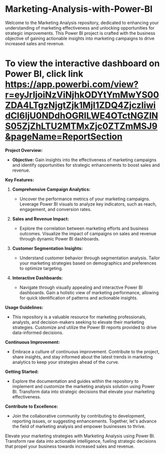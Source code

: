 # Marketing-Analysis-with-Power-BI

Welcome to the Marketing Analysis repository, dedicated to enhancing your understanding of marketing effectiveness and unlocking opportunities for strategic improvements. This Power BI project is crafted with the business objective of gaining actionable insights into marketing campaigns to drive increased sales and revenue.

# To view the interactive dashboard on Power BI, click link https://app.powerbi.com/view?r=eyJrIjoiNzViNjhkODYtYmMwYS00ZDA4LTgzNjgtZjk1MjI1ZDQ4ZjczIiwidCI6IjU0NDdhOGRlLWE4OTctNGZlNS05ZjZhLTU2MTMxZjc0ZTZmMSJ9&pageName=ReportSection

**Project Overview:**
- **Objective:** Gain insights into the effectiveness of marketing campaigns and identify opportunities for strategic enhancements to boost sales and revenue.

**Key Features:**
1. **Comprehensive Campaign Analytics:**
   - Uncover the performance metrics of your marketing campaigns. Leverage Power BI visuals to analyze key indicators, such as reach, engagement, and conversion rates.

2. **Sales and Revenue Impact:**
   - Explore the correlation between marketing efforts and business outcomes. Visualize the impact of campaigns on sales and revenue through dynamic Power BI dashboards.

3. **Customer Segmentation Insights:**
   - Understand customer behavior through segmentation analysis. Tailor your marketing strategies based on demographics and preferences to optimize targeting.

4. **Interactive Dashboards:**
   - Navigate through visually appealing and interactive Power BI dashboards. Gain a holistic view of marketing performance, allowing for quick identification of patterns and actionable insights.

**Usage Guidelines:**
- This repository is a valuable resource for marketing professionals, analysts, and decision-makers seeking to elevate their marketing strategies. Customize and utilize the Power BI reports provided to drive data-informed decisions.

**Continuous Improvement:**
- Embrace a culture of continuous improvement. Contribute to the project, share insights, and stay informed about the latest trends in marketing analytics to keep your strategies ahead of the curve.

**Getting Started:**
- Explore the documentation and guides within the repository to implement and customize the marketing analysis solution using Power BI. Transform data into strategic decisions that elevate your marketing effectiveness.

**Contribute to Excellence:**
- Join the collaborative community by contributing to development, reporting issues, or suggesting enhancements. Together, let's advance the field of marketing analysis and empower businesses to thrive.

Elevate your marketing strategies with Marketing Analysis using Power BI. Transform raw data into actionable intelligence, fueling strategic decisions that propel your business towards increased sales and revenue.
